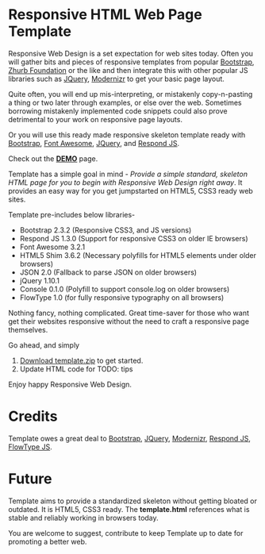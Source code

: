 # Responsive HTML Web Page Template

Responsive Web Design is a set expectation for web sites today. Often you will gather bits and pieces of responsive templates from popular [Bootstrap](http://getbootstrap.com/), [Zhurb Foundation](http://foundation.zurb.com/) or the like and then integrate this with other popular JS libraries such as [JQuery](http://jquery.com/), [Modernizr](http://modernizr.com/) to get your basic page layout.

Quite often, you will end up mis-interpreting, or mistakenly copy-n-pasting a thing or two later through examples, or else over the web. Sometimes borrowing mistakenly implemented code snippets could also prove detrimental to your work on responsive page layouts.

Or you will use this ready made responsive skeleton template ready with [Bootstrap](http://getbootstrap.com/), [Font Awesome](http://fortawesome.github.io/Font-Awesome/), [JQuery](http://jquery.com/), and [Respond JS](https://github.com/scottjehl/Respond).

Check out the [**DEMO**](http://visitsb.github.io/template/) page.

Template has a simple goal in mind - *Provide a simple standard, skeleton HTML page for you to begin with Responsive Web Design right away*. It provides an easy way for you get jumpstarted on HTML5, CSS3 ready web sites.

Template pre-includes below libraries-

* Bootstrap 2.3.2 (Responsive CSS3, and JS versions)
* Respond JS 1.3.0 (Support for responsive CSS3 on older IE browsers)
* Font Awesome 3.2.1
* HTML5 Shim 3.6.2 (Necessary polyfills for HTML5 elements under older browsers)
* JSON 2.0 (Fallback to parse JSON on older browsers)
* jQuery 1.10.1
* Console 0.1.0 (Polyfill to support console.log on older browsers)
* FlowType 1.0 (for fully responsive typography on all browsers)

Nothing fancy, nothing complicated. Great time-saver for those who want get their websites responsive without the need to craft a responsive page themselves.

Go ahead, and simply 

1. [Download template.zip](build/template.zip?raw=true) to get started. 
2. Update HTML code for TODO: tips

Enjoy happy Responsive Web Design.

# Credits

Template owes a great deal to [Bootstrap](http://getbootstrap.com/), [JQuery](http://jquery.com/), [Modernizr](http://modernizr.com/), [Respond JS](https://github.com/scottjehl/Respond), [FlowType JS](http://simplefocus.com/flowtype/).

# Future

Template aims to provide a standardized skeleton without getting bloated or outdated. It is HTML5, CSS3 ready. The **template.html** references what is stable and reliably working in browsers today. 

You are welcome to suggest, contribute to keep Template up to date for promoting a better web.
